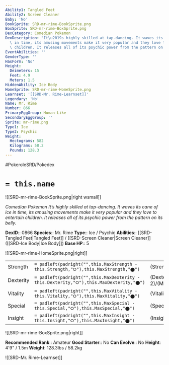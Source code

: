 ```yaml
---
Ability1: Tangled Feet
Ability2: Screen Cleaner
Baby: 'No'
BookSprite: SRD-mr-rime-BookSprite.png
BoxSprite: SRD-mr-rime-BoxSprite.png
DexCategory: Comedian Pokemon
DexDescription: "It\u2019s highly skilled at tap-dancing. It waves its cane of ice\
  \ in time, its amusing movements make it very popular and they love to entertain\
  \ children. It releases all of its psychic power from the pattern on its belly."
EventAbilities: ''
GenderType: ''
HasForm: 'No'
Height:
  Deimeters: 15
  Feet: 4.9
  Meters: 1.5
HiddenAbility: Ice Body
HomeSprite: SRD-mr-rime-HomeSprite.png
Learnset: '[[SRD-Mr. Rime-Learnset]]'
Legendary: 'No'
Name: Mr. Rime
Number: 866
PrimaryEggGroup: Human-Like
SecondaryEggGroup: ''
Sprite: mr-rime.png
Type1: Ice
Type2: Psychic
Weight:
  Hectograms: 582
  Kilograms: 58.2
  Pounds: 128.3
---
```


#PokeroleSRD/Pokedex

# `= this.name`

![[SRD-mr-rime-BookSprite.png|right wsmall]]

*Comedian Pokemon*
*It’s highly skilled at tap-dancing. It waves its cane of ice in time, its amusing movements make it very popular and they love to entertain children. It releases all of its psychic power from the pattern on its belly.*

**DexID**:: 0866
**Species**:: Mr. Rime
**Type**:: Ice / Psychic
**Abilities**:: [[SRD-Tangled Feet|Tangled Feet]] / [[SRD-Screen Cleaner|Screen Cleaner]] ([[SRD-Ice Body|Ice Body]])
**Base HP**:: 5

![[SRD-mr-rime-HomeSprite.png|right]]

|           |                                                                                        |                                          |
| --------- | -------------------------------------------------------------------------------------- | ---------------------------------------- |
| Strength  | `= padleft(padright("",this.MaxStrength - this.Strength,"⭘"),this.MaxStrength,"⬤")`    | (Strength::2)/(MaxStrength::5)   |
| Dexterity | `= padleft(padright("",this.MaxDexterity - this.Dexterity,"⭘"),this.MaxDexterity,"⬤")` | (Dexterity:: 2)/(MaxDexterity::5) |
| Vitality  | `= padleft(padright("",this.MaxVitality - this.Vitality,"⭘"),this.MaxVitality,"⬤")`    | (Vitality::2)/(MaxVitality::5)   |
| Special   | `= padleft(padright("",this.MaxSpecial - this.Special,"⭘"),this.MaxSpecial,"⬤")`       | (Special::3)/(MaxSpecial::6)     |
| Insight   | `= padleft(padright("",this.MaxInsight - this.Insight,"⭘"),this.MaxInsight,"⬤")`       | (Insight::3)/(MaxInsight::6)     |

![[SRD-mr-rime-BoxSprite.png|right]]

**Recommended Rank**:: Amateur
**Good Starter**:: No
**Can Evolve**:: No
**Height**: 4'9" / 1.5m
**Weight**: 128.3lbs / 58.2kg

![[SRD-Mr. Rime-Learnset]]